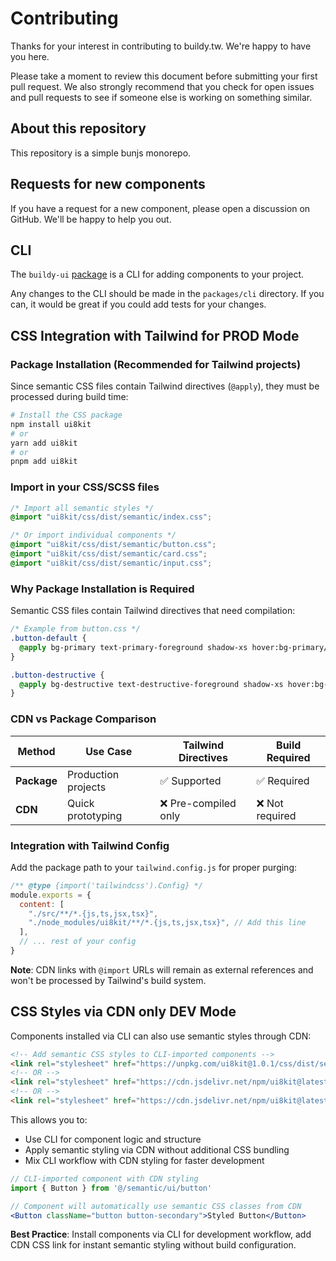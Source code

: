 # Contributing

Thanks for your interest in contributing to buildy.tw. We're happy to have you here.

Please take a moment to review this document before submitting your first pull request. We also strongly recommend that you check for open issues and pull requests to see if someone else is working on something similar.

## About this repository

This repository is a simple bunjs monorepo.

## Requests for new components

If you have a request for a new component, please open a discussion on GitHub. We'll be happy to help you out.

## CLI

The `buildy-ui` [package](https://www.npmjs.com/package/buildy-ui) is a CLI for adding components to your project.

Any changes to the CLI should be made in the `packages/cli` directory. If you can, it would be great if you could add tests for your changes.

## CSS Integration with Tailwind for PROD Mode

### Package Installation (Recommended for Tailwind projects)

Since semantic CSS files contain Tailwind directives (`@apply`), they must be processed during build time:

```bash
# Install the CSS package
npm install ui8kit
# or
yarn add ui8kit
# or
pnpm add ui8kit
```

### Import in your CSS/SCSS files

```css
/* Import all semantic styles */
@import "ui8kit/css/dist/semantic/index.css";

/* Or import individual components */
@import "ui8kit/css/dist/semantic/button.css";
@import "ui8kit/css/dist/semantic/card.css";
@import "ui8kit/css/dist/semantic/input.css";
```

### Why Package Installation is Required

Semantic CSS files contain Tailwind directives that need compilation:

```css
/* Example from button.css */
.button-default {
  @apply bg-primary text-primary-foreground shadow-xs hover:bg-primary/90;
}

.button-destructive {
  @apply bg-destructive text-destructive-foreground shadow-xs hover:bg-destructive/90;
}
```

### CDN vs Package Comparison

| Method | Use Case | Tailwind Directives | Build Required |
|--------|----------|-------------------|----------------|
| **Package** | Production projects | ✅ Supported | ✅ Required |
| **CDN** | Quick prototyping | ❌ Pre-compiled only | ❌ Not required |

### Integration with Tailwind Config

Add the package path to your `tailwind.config.js` for proper purging:

```js
/** @type {import('tailwindcss').Config} */
module.exports = {
  content: [
    "./src/**/*.{js,ts,jsx,tsx}",
    "./node_modules/ui8kit/**/*.{js,ts,jsx,tsx}", // Add this line
  ],
  // ... rest of your config
}
```

**Note**: CDN links with `@import` URLs will remain as external references and won't be processed by Tailwind's build system.

## CSS Styles via CDN only DEV Mode

Components installed via CLI can also use semantic styles through CDN:

```html
<!-- Add semantic CSS styles to CLI-imported components -->
<link rel="stylesheet" href="https://unpkg.com/ui8kit@1.0.1/css/dist/semantic/index.css">
<!-- OR -->
<link rel="stylesheet" href="https://cdn.jsdelivr.net/npm/ui8kit@latest/css/dist/semantic/index.css">
<!-- OR -->
<link rel="stylesheet" href="https://cdn.jsdelivr.net/npm/ui8kit@latest/css/dist/semantic/button.css">
```

This allows you to:
- Use CLI for component logic and structure
- Apply semantic styling via CDN without additional CSS bundling
- Mix CLI workflow with CDN styling for faster development

```jsx
// CLI-imported component with CDN styling
import { Button } from '@/semantic/ui/button'

// Component will automatically use semantic CSS classes from CDN
<Button className="button button-secondary">Styled Button</Button>
```

**Best Practice**: Install components via CLI for development workflow, add CDN CSS link for instant semantic styling without build configuration.